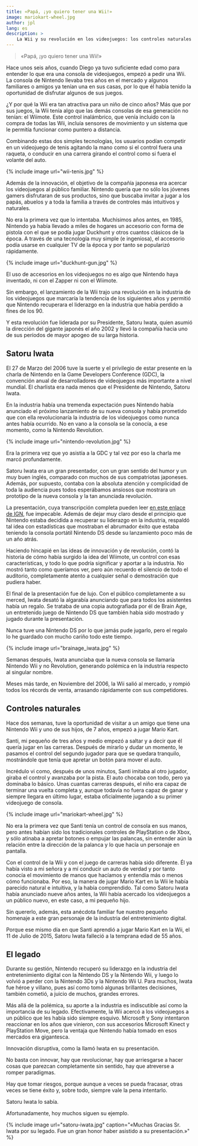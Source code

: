 ```yaml
---
title: «Papá, ¡yo quiero tener una Wii!»
image: mariokart-wheel.jpg
author: jpl
lang: es
description: >
    La Wii y su revolución en los videojuegos: los controles naturales y el legado innovador de Satoru Iwata.
---
```


> «Papá, ¡yo quiero tener una Wii!»

Hace unos seis años, cuando Diego ya tuvo suficiente edad como para entender lo que era una consola de videojuegos, empezó a pedir una Wii. La consola de Nintendo llevaba tres años en el mercado y algunos familiares o amigos ya tenían una en sus casas, por lo que él había tenido la oportunidad de disfrutar algunos de sus juegos.

¿Y por qué la Wii era tan atractiva para un niño de cinco años? Más que por sus juegos, la Wii tenía algo que las demás consolas de esa generación no tenían: el Wiimote. Este control inalámbrico, que venía incluido con la compra de todas las Wii, incluía sensores de movimiento y un sistema que le permitía funcionar como puntero a distancia.

Combinando estas dos simples tecnologías, los usuarios podían competir en un videojuego de tenis agitando la mano como si el control fuera una raqueta, o conducir en una carrera girando el control como si fuera el volante del auto.

{% include image url="wii-tenis.jpg" %}

Además de la innovación, el objetivo de la compañía japonesa era acercar los videojuegos al público familiar. Nintendo quería que no sólo los jóvenes gamers disfrutaran de sus productos, sino que buscaba invitar a jugar a los papás, abuelos y a toda la familia a través de controles más intuitivos y naturales.

No era la primera vez que lo intentaba. Muchísimos años antes, en 1985, Nintendo ya había llevado a miles de hogares un accesorio con forma de pistola con el que se podía jugar Duckhunt y otros cuantos clásicos de la época. A través de una tecnología muy simple (e ingeniosa), el accesorio podía usarse en cualquier TV de la época y por tanto se popularizó rápidamente.

{% include image url="duckhunt-gun.jpg" %}

El uso de accesorios en los videojuegos no es algo que Nintendo haya inventado, ni con el Zapper ni con el Wiimote.

Sin embargo, el lanzamiento de la Wii trajo una revolución en la industria de los videojuegos que marcaría la tendencia de los siguientes años y permitió que Nintendo recuperara el liderazgo en la industria que había perdido a fines de los 90.

Y esta revolución fue liderada por su Presidente, Satoru Iwata, quien asumió la dirección del gigante japonés el año 2002 y llevó la compañía hacia uno de sus períodos de mayor apogeo de su larga historia.

## Satoru Iwata

El 27 de Marzo del 2006 tuve la suerte y el privilegio de estar presente en la charla de Nintendo en la Game Developers Conference (GDC), la convención anual de desarrolladores de videojuegos más importante a nivel mundial. El charlista era nada menos que el Presidente de Nintendo, Satoru Iwata.

En la industria había una tremenda expectación pues Nintendo había anunciado el próximo lanzamiento de su nueva consola y había prometido que con ella revolucionaría la industria de los videojuegos como nunca antes había ocurrido. No en vano a la consola se la conocía, a ese momento, como la Nintendo Revolution.

{% include image url="nintendo-revolution.jpg" %}

Era la primera vez que yo asistía a la GDC y tal vez por eso la charla me marcó profundamente.

Satoru Iwata era un gran presentador, con un gran sentido del humor y un muy buen inglés, comparado con muchos de sus compatriotas japoneses. Además, por supuesto, contaba con la absoluta atención y complicidad de toda la audiencia pues todos esperábamos ansiosos que mostrara un prototipo de la nueva consola y la tan anunciada revolución.

La presentación, cuya transcripción completa pueden leer [en este enlace de IGN](http://www.ign.com/articles/2006/03/27/gdc-06-iwata-keynote-transcript), fue impecable. Además de dejar muy claro desde el principio que Nintendo estaba decidida a recuperar su liderazgo en la industria, respaldó tal idea con estadísticas que mostraban el abrumador éxito que estaba teniendo la consola portátil Nintendo DS desde su lanzamiento poco más de un año atrás.

Haciendo hincapié en las ideas de innovación y de revolución, contó la historia de cómo había surgido la idea del Wiimote, un control con esas características, y todo lo que podría significar y aportar a la industria. No mostró tanto como queríamos ver, pero aún recuerdo el silencio de todo el auditorio, completamente atento a cualquier señal o demostración que pudiera haber.

El final de la presentación fue de lujo. Con el público completamente a su merced, Iwata desató la algarabía anunciando que para todos los asistentes había un regalo. Se trataba de una copia autografiada por él de Brain Age, un entretenido juego de Nintendo DS que también había sido mostrado y jugado durante la presentación.

Nunca tuve una Nintendo DS por lo que jamás pude jugarlo, pero el regalo lo he guardado con mucho cariño todo este tiempo.

{% include image url="brainage_iwata.jpg" %}

Semanas después, Iwata anunciaba que la nueva consola se llamaría Nintendo Wii y no Revolution, generando polémica en la industria respecto al singular nombre.

Meses más tarde, en Noviembre del 2006, la Wii salió al mercado, y rompió todos los récords de venta, arrasando rápidamente con sus competidores.

## Controles naturales

Hace dos semanas, tuve la oportunidad de visitar a un amigo que tiene una Nintendo Wii y uno de sus hijos, de 7 años, empezó a jugar Mario Kart.

Santi, mi pequeño de tres años y medio empezó a saltar y a decir que él quería jugar en las carreras. Después de mirarlo y dudar un momento, le pasamos el control del segundo jugador para que se quedara tranquilo, mostrándole que tenía que apretar un botón para mover el auto.

Incrédulo vi como, después de unos minutos, Santi imitaba al otro jugador, giraba el control y avanzaba por la pista. El auto chocaba con todo, pero ya dominaba lo básico. Unas cuantas carreras después, el niño era capaz de terminar una vuelta completa y, aunque todavía no fuera capaz de ganar y siempre llegara en último lugar, estaba oficialmente jugando a su primer videojuego de consola.

{% include image url="mariokart-wheel.jpg" %}

No era la primera vez que Santi tenía un control de consola en sus manos, pero antes habían sido los tradicionales controles de PlayStation o de Xbox, y sólo atinaba a apretar botones o empujar las palancas, sin entender aún la relación entre la dirección de la palanca y lo que hacía un personaje en pantalla.

Con el control de la Wii y con el juego de carreras había sido diferente. Él ya había visto a mi señora y a mí conducir un auto de verdad y por tanto conocía el movimiento de manos que hacíamos y entendía más o menos cómo funcionaba. Por eso, la manera de jugar Mario Kart en la Wii le había parecido natural e intuitiva, y la había comprendido. Tal como Satoru Iwata había anunciado nueve años antes, la Wii había acercado los videojuegos a un público nuevo, en este caso, a mi pequeño hijo.

Sin quererlo, además, esta anécdota familiar fue nuestro pequeño homenaje a este gran personaje de la industria del entretenimiento digital.

Porque ese mismo día en que Santi aprendió a jugar Mario Kart en la Wii, el 11 de Julio de 2015, Satoru Iwata falleció a la temprana edad de 55 años.

## El legado

Durante su gestión, Nintendo recuperó su liderazgo en la industria del entretenimiento digital con la Nintendo DS y la Nintendo Wii, y luego lo volvió a perder con la Nintendo 3Ds y la Nintendo Wii U. Para muchos, Iwata fue héroe y villano, pues así como tomó algunas brillantes decisiones, también cometió, a juicio de muchos, grandes errores.

Más allá de la polémica, su aporte a la industria es indiscutible así como la importancia de su legado. Efectivamente, la Wii acercó a los videojuegos a un público que les había sido siempre esquivo. Microsoft y Sony intentaron reaccionar en los años que vinieron, con sus accesorios Microsoft Kinect y PlayStation Move, pero la ventaja que Nintendo había tomado en esos mercados era gigantesca.

Innovación disruptiva, como la llamó Iwata en su presentación.

No basta con innovar, hay que revolucionar, hay que arriesgarse a hacer cosas que parezcan completamente sin sentido, hay que atreverse a romper paradigmas.

Hay que tomar riesgos, porque aunque a veces se pueda fracasar, otras veces se tiene éxito y, sobre todo, siempre vale la pena intentarlo.

Satoru Iwata lo sabía.

Afortunadamente, hoy muchos siguen su ejemplo.

{% include image url="satoru-iwata.jpg" caption="«Muchas Gracias Sr. Iwata por su legado. Fue un gran honor haber asistido a su presentación.»" %}
